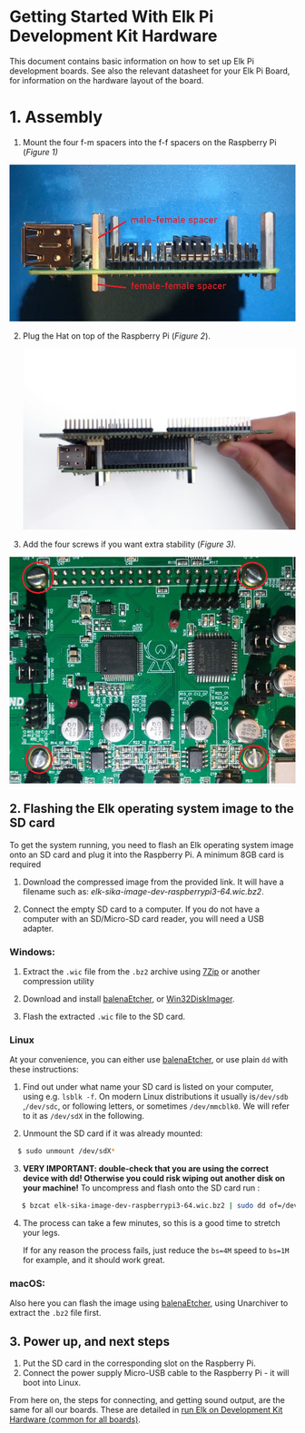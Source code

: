 # Getting Started With Elk Pi Development Kit  Hardware

This document contains basic information on how to set up Elk Pi development boards. See also the relevant datasheet for your Elk Pi Board, for information on the hardware layout of the board.

# 1. Assembly

1. Mount the four f-m spacers into the f-f spacers on the Raspberry Pi (*Figure 1)*

![Figure 1](illustrations/elk_pi_assembly_step_1.png)

2. Plug the Hat on top of the Raspberry Pi (*Figure 2*).

   ![img](illustrations/elk_pi_assembly_step_2.png)

3. Add the four screws if you want extra stability (*Figure 3).*

![img](illustrations/elk_pi_assembly_step_3.png)

## 2. Flashing the Elk operating system image to the SD card

To get the system running, you need to flash an Elk operating system image onto an SD card and plug it into the Raspberry Pi. A minimum 8GB card is required

1. Download the compressed image from the provided link. It will have a filename such as: *elk-sika-image-dev-raspberrypi3-64.wic.bz2*.

2. Connect the empty SD card to a computer. If you do not have a computer with an SD/Micro-SD card reader, you will need a USB adapter.

### Windows:

   1. Extract the `.wic` file from the `.bz2` archive using [7Zip](https://www.7-zip.org/download.html) or another compression utility

   2. Download and install [balenaEtcher](https://www.balena.io/etcher/), or [Win32DiskImager](https://www.raspberrypi.org/downloads/).
   
   3. Flash the extracted `.wic` file to the SD card.

### Linux
At your convenience, you can either use [balenaEtcher](https://www.balena.io/etcher/), or use plain `dd` with these instructions:

   1. Find out under what name your SD card is listed on your computer, using e.g. `lsblk -f`. On modern Linux distributions it usually is`/dev/sdb` ,`/dev/sdc`, or following letters, or sometimes `/dev/mmcblk0`. We will refer to it as `/dev/sdX` in the following.
   
   2. Unmount the SD card if it was already mounted:

   ```bash
     $ sudo unmount /dev/sdX*
   ```

   3. **VERY IMPORTANT: double-check that you are using the correct device with dd! Otherwise you could risk wiping out another disk on your machine!** To uncompress and flash onto the SD card run :
      
   ```bash
      $ bzcat elk-sika-image-dev-raspberrypi3-64.wic.bz2 | sudo dd of=/dev/sdX bs=4M status=progress && sync
   ```


   4. The process can take a few minutes, so this is a good time to stretch your legs.

      If for any reason the process fails, just reduce the `bs=4M` speed to `bs=1M` for example, and it should work great.

### macOS:

   Also here you can flash the image using [balenaEtcher](https://www.balena.io/etcher/), using Unarchiver to extract the `.bz2` file first.

## 3. Power up, and next steps

1. Put the SD card in the corresponding slot on the Raspberry Pi.
2. Connect the power supply Micro-USB cable to the Raspberry Pi - it will boot into Linux.

From here on, the steps for connecting, and getting sound output, are the same for all our boards. These are detailed in [run Elk on Development Kit Hardware (common for all boards)](get_first_sound_from_devkit_board.md).
